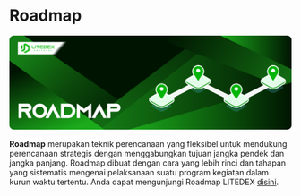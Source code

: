 # Roadmap

![](.gitbook/assets/12.-roadmap%20%281%29.svg)

**Roadmap** merupakan teknik perencanaan yang fleksibel untuk mendukung perencanaan strategis dengan menggabungkan tujuan jangka pendek dan jangka panjang. Roadmap dibuat dengan cara yang lebih rinci dan tahapan yang sistematis mengenai pelaksanaan suatu program kegiatan dalam kurun waktu tertentu. Anda dapat mengunjungi Roadmap LITEDEX [disini](https://litedex.io/brand-assets).

